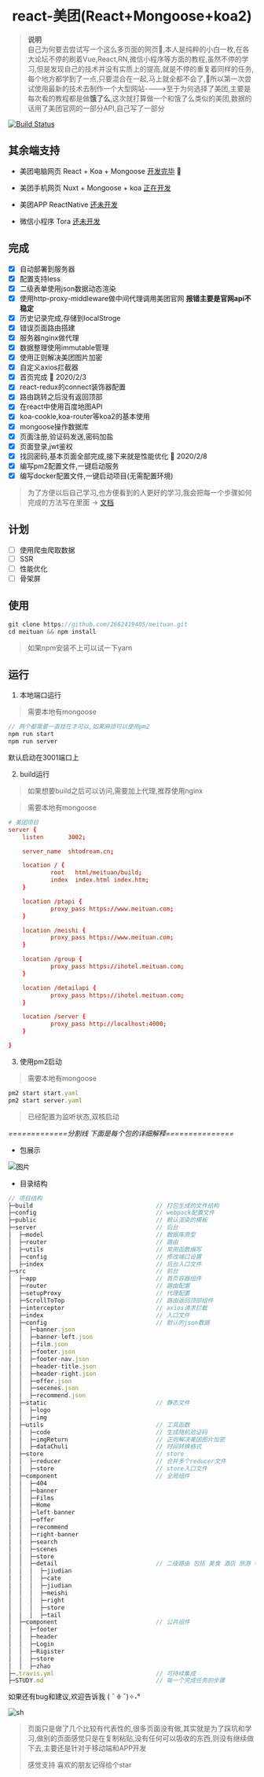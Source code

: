 <div align="center">
  
# react-美团(React+Mongoose+koa2)

</div>

> **说明** <br/>
> 自己为何要去尝试写一个这么多页面的网页:100:,本人是纯粹的小白一枚,在各大论坛不停的刷着Vue,React,RN,微信小程序等方面的教程,虽然不停的学习,但是发现自己的技术并没有实质上的提高,就是不停的重复着同样的任务,每个地方都学到了一点,只要混合在一起,马上就全都不会了,:tada:所以第一次尝试使用最新的技术去制作一个大型网站---->至于为何选择了美团,主要是每次看的教程都是做**饿了么**,这次就打算做一个和饿了么类似的美团,数据的话用了美团官网的一部分API,自己写了一部分

[![Build Status](https://www.travis-ci.org/2662419405/meituan.svg?branch=master)](https://www.travis-ci.org/2662419405/meituan)

## 其余端支持

* 美团电脑网页 React + Koa + Mongoose <a href="https://github.com/2662419405/meituan">开发完毕</a> :tada:

* 美团手机网页 Nuxt + Mongoose + koa <a href="https://github.com/2662419405/meituanAn">正在开发</a>

* 美团APP ReactNative <a href="#">还未开发</a>

* 微信小程序 Tora <a href="#">还未开发</a>

## 完成

- [x] 自动部署到服务器
- [x] 配置支持less
- [x] 二级表单使用json数据动态渲染
- [x] 使用http-proxy-middleware做中间代理调用美团官网 **报错主要是官网api不稳定**
- [x] 历史记录完成,存储到localStroge
- [x] 错误页面路由搭建
- [x] 服务器nginx做代理
- [x] 数据整理使用immutable管理
- [x] 使用正则解决美团图片加密
- [x] 自定义axios拦截器
- [x] 首页完成 :tada: 2020/2/3
- [x] react-redux的connect装饰器配置
- [x] 路由跳转之后没有返回顶部
- [x] 在react中使用百度地图API
- [x] koa-cookie,koa-router等koa2的基本使用
- [x] mongoose操作数据库
- [x] 页面注册,验证码发送,密码加盐
- [x] 页面登录,jwt鉴权
- [x] 找回密码,基本页面全部完成,接下来就是性能优化 :rainbow: 2020/2/8
- [x] 编写pm2配置文件,一键启动服务
- [x] 编写docker配置文件,一键启动项目(无需配置环境)

> 为了方便以后自己学习,也方便看到的人更好的学习,我会把每一个步骤如何完成的方法写在里面 -> [文档](/STUDY.md)

## 计划

- [ ] 使用爬虫爬取数据
- [ ] SSR
- [ ] 性能优化
- [ ] 骨架屏

## 使用

```js
git clone https://github.com/2662419405/meituan.git
cd meituan && npm install
```

> 如果npm安装不上可以试一下yarn

## 运行

1. 本地端口运行

> 需要本地有mongoose

```js
// 两个都需要一直挂在才可以,如果麻烦可以使用pm2
npm run start
npm run server 
```

默认启动在3001端口上

2. build运行

> 如果想要build之后可以访问,需要加上代理,推荐使用nginx

> 需要本地有mongoose

```conf
# 美团项目
server {
	listen       3002;

	server_name  shtodream.cn;

	location / {
			root   html/meituan/build;
			index  index.html index.htm;
	}

	location /ptapi {
			proxy_pass https://www.meituan.com;
	}

	location /meishi {
			proxy_pass https://www.meituan.com;
	}

	location /group {
			proxy_pass https://ihotel.meituan.com;
	}

	location /detailapi {
			proxy_pass https://ihotel.meituan.com;
	}

	location /server {
			proxy_pass http://localhost:4000;
	}

}
```

3. 使用pm2启动

> 需要本地有mongoose

```js
pm2 start start.yaml
pm2 start server.yaml
```

> 已经配置为监听状态,双核启动

*=============分割线  下面是每个包的详细解释===============*

* 包展示

![图片](https://cdn.jsdelivr.net/gh/2662419405/imgs/tu/meituan.png)

* 目录结构

```js
// 项目结构
├─build                                   // 打包生成的文件结构
├─config                                  // webpack配置文件
├─public                                  // 默认渲染的模板
├─server                                  // 后台
│  ├─model                                // 数据库原型     
│  ├─router                               // 路由
│  ├─utils                                // 常用函数编写
│  ├─config                               // 修改端口设置
│  ├─index                                // 后台入口文件
├─src                                     // 前台
│  ├─app                                  // 首页容器组件
│  ├─router                               // 路由配置
│  ├─setupProxy                           // 代理配置
│  ├─ScrollToTop                          // 路由返回顶部组件
│  ├─interceptor                          // axios请求拦截
│  ├─index                                // 入口文件
│  ├─config                               // 默认的json数据
│  │  ├─banner.json
│  │  ├─banner-left.json
│  │  ├─film.json
│  │  ├─footer.json
│  │  ├─footer-nav.json
│  │  ├─header-title.json
│  │  ├─header-right.json
│  │  ├─offer.json
│  │  ├─secenes.json
│  │  ├─recommend.json
│  ├─static                               // 静态文件
│  │  ├─logo
│  │  ├─img
│  ├─utils                                // 工具函数
│  │  ├─code                              // 生成随机验证码
│  │  ├─imgReturn                         // 正则解决美团图片加密
│  │  ├─dataChuli                         // 时间转换格式
│  ├─store                                // store
│  │  ├─reducer                           // 合并多个reducer文件
│  │  ├─store                             // store入口文件
│  ├─component                            // 全局组件
│  │  ├─404
│  │  ├─banner
│  │  ├─Films
│  │  ├─Home
│  │  ├─left-banner
│  │  ├─offer
│  │  ├─recommend
│  │  ├─right-banner
│  │  ├─search
│  │  ├─scenes
│  │  ├─store
│  │  ├─detail                            // 二级路由 包括 美食 酒店 旅游 等
│  │  │  ├─jiudian
│  │  │  ├─cate
│  │  │  ├─jiudian
│  │  │  ├─meishi
│  │  │  ├─right
│  │  │  ├─store
│  │  │  ├─tail
│  ├─component                            // 公共组件
│  │  ├─footer
│  │  ├─header
│  │  ├─Login
│  │  ├─Rigister
│  │  ├─store
│  │  ├─zhao
├─.travis.yml                             // 可持续集成
├─STUDY.md                                // 每一个完成任务的步骤
```

如果还有bug和建议,欢迎告诉我  (͏ ˉ ꈊ ˉ)✧˖°

![sh](https://studyit.club/Study/qq.jpg)

>  页面只是做了几个比较有代表性的,很多页面没有做,其实就是为了踩坑和学习,做别的页面感觉只是在复制粘贴,没有任何可以吸收的东西,则没有继续做下去,主要还是针对于移动端和APP开发
> 
> 感觉支持  喜欢的朋友记得给个star  